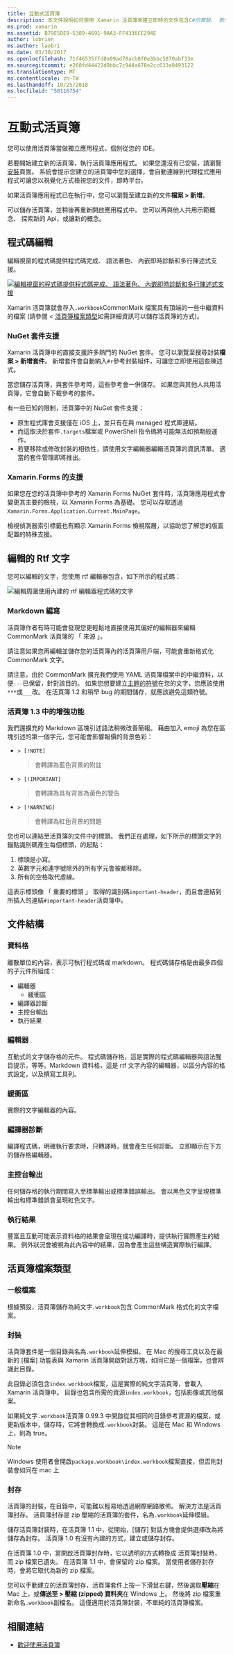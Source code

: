 ```yaml
---
title: 互動式活頁簿
description: 本文件說明如何使用 Xamarin 活頁簿來建立即時的文件包含C#的實驗、 教學、 訓練或瀏覽程式碼。
ms.prod: xamarin
ms.assetid: B79E5DE9-5389-4691-9AA3-FF4336CE294E
author: lobrien
ms.author: laobri
ms.date: 03/30/2017
ms.openlocfilehash: 71f46535ffd0a99ad78acb8f0e3bbc5870abf33e
ms.sourcegitcommit: e268fd44422d0bbc7c944a678e2cc633a0493122
ms.translationtype: MT
ms.contentlocale: zh-TW
ms.lasthandoff: 10/25/2018
ms.locfileid: "50116754"
---
```

# <a name="interactive-workbooks"></a>互動式活頁簿

您可以使用活頁簿當做獨立應用程式，個別從您的 IDE。

若要開始建立新的活頁簿，執行活頁簿應用程式。 如果您還沒有已安裝，請瀏覽[安裝](~/tools/workbooks/install.md#install)頁面。 系統會提示您建立的活頁簿中您的選擇，會自動連線到代理程式應用程式可讓您以視覺化方式檢視您的文件，即時平台。

如果活頁簿應用程式已在執行中，您可以瀏覽至建立新的文件**檔案 > 新增**。

可以儲存活頁簿，並稍後再重新開啟應用程式中。 您可以再與他人共用示範概念、 探索新的 Api，或讓新的概念。

## <a name="code-editing"></a>程式碼編輯

編輯視窗的程式碼提供程式碼完成、 語法著色、 內嵌即時診斷和多行陳述式支援。

[ ![](workbook-images/inspector-0.6.0-repl-small.png "編輯視窗的程式碼提供程式碼完成、 語法著色、 內嵌即時診斷和多行陳述式支援")](workbook-images/inspector-0.6.0-repl.png#lightbox)

Xamarin 活頁簿就會存入`.workbook`CommonMark 檔案具有頂端的一些中繼資料的檔案 (請參閱 <<c2> [ 活頁簿檔案類型](#workbooks-files-types)如需詳細資訊可以儲存活頁簿的方式)。

### <a name="nuget-package-support"></a>NuGet 套件支援

Xamarin 活頁簿中的直接支援許多熱門的 NuGet 套件。 您可以瀏覽至搜尋封裝**檔案 > 新增套件**。 新增套件會自動納入`#r`參考封裝組件，可讓您立即使用這些陳述式。

當您儲存活頁簿，與套件參考時，這些參考會一併儲存。 如果您與其他人共用活頁簿，它會自動下載參考的套件。

有一些已知的限制，活頁簿中的 NuGet 套件支援：

- 原生程式庫會支援僅在 iOS 上，並只有在與 managed 程式庫連結。
- 而這取決於套件`.targets`檔案或 PowerShell 指令碼將可能無法如預期般運作。
- 若要移除或修改封裝的相依性，請使用文字編輯器編輯活頁簿的資訊清單。 適當的套件管理即將推出。

### <a name="xamarinforms-support"></a>Xamarin.Forms 的支援

如果您在您的活頁簿中參考的 Xamarin.Forms NuGet 套件時，活頁簿應用程式會變更其主要的檢視，以 Xamarin.Forms 為基礎。 您可以存取透過`Xamarin.Forms.Application.Current.MainPage`。

檢視偵測器索引標籤也有顯示 Xamarin.Forms 檢視階層，以協助您了解您的版面配置的特殊支援。

## <a name="rich-text-editing"></a>編輯的 Rtf 文字

您可以編輯的文字，您使用 rtf 編輯器包含，如下所示的程式碼：

![](workbook-images/inspector-0.6.2-editing.gif "編輯周圍使用內建的 rtf 編輯器程式碼的文字")

### <a name="markdown-authoring"></a>Markdown 編寫

活頁簿作者有時可能會發現您更輕鬆地直接使用其偏好的編輯器來編輯 CommonMark 活頁簿的 「 來源 」。

請注意如果您再編輯並儲存您的活頁簿內的活頁簿用戶端，可能會重新格式化 CommonMark 文字。

請注意，由於 CommonMark 擴充我們使用 YAML 活頁簿檔案中的中繼資料，以便`---`已保留，針對該目的。 如果您想要建立[主題的符號](http://spec.commonmark.org/0.27/#thematic-break)在您的文字，您應該使用`***`或`___`改。 在活頁簿 1.2 和稍早 bug 的期間儲存，就應該避免這類符號。

### <a name="improvements-in-workbooks-13"></a>活頁簿 1.3 中的增強功能

我們還擴充的 Markdown 區塊引述語法稍微改善簡報。 藉由加入 emoji 為您在區塊引述的第一個字元，您可能會影響報價的背景色彩：

- `> [!NOTE]`
    > 會轉譯為藍色背景的附註
- `> [!IMPORTANT]`
    > 會轉譯為具有背景為黃色的警告
- `> [!WARNING]`
    > 會轉譯為紅色背景的問題

您也可以連結至活頁簿的文件中的標頭。 我們正在處理，如下所示的標頭文字的錨點識別碼產生每個標頭，的起點：

1. 標頭是小寫。
1. 英數字元和連字號除外的所有字元會被都移除。
1. 所有的空格取代虛線。

這表示標頭像 「 重要的標頭 」 取得的識別碼`important-header`，而且會連結到所插入的連結`#important-header`活頁簿中。

## <a name="document-structure"></a>文件結構

### <a name="cell"></a>資料格

離散單位的內容，表示可執行程式碼或 markdown。 程式碼儲存格是由最多四個的子元件所組成：

- 編輯器
  - 緩衝區
- 編譯器診斷
- 主控台輸出
- 執行結果

### <a name="editor"></a>編輯器

互動式的文字儲存格的元件。 程式碼儲存格，這是實際的程式碼編輯器與語法醒目提示，等等。Markdown 資料格，這是 rtf 文字內容的編輯器，以區分內容的格式設定，以及撰寫工具列。

### <a name="buffer"></a>緩衝區

實際的文字編輯器的內容。

### <a name="compiler-diagnostics"></a>編譯器診斷

編譯程式碼，明確執行要求時，只轉譯時，就會產生任何診斷。 立即顯示在下方的儲存格編輯器。

### <a name="console-output"></a>主控台輸出

任何儲存格的執行期間寫入至標準輸出或標準錯誤輸出。 會以黑色文字呈現標準輸出和標準錯誤會呈現紅色文字。

### <a name="execution-results"></a>執行結果

豐富且互動可能表示資料格的結果會呈現在成功編譯時，提供執行實際產生的結果。 例外狀況會被視為此內容中的結果，因為會產生這些構造實際執行編譯。

## <a name="workbooks-files-types"></a>活頁簿檔案類型

### <a name="plain-files"></a>一般檔案

根據預設，活頁簿儲存為純文字`.workbook`包含 CommonMark 格式化的文字檔案。

### <a name="packages"></a>封裝

活頁簿套件是一個目錄與名為`.workbook`延伸模組。
在 Mac 的搜尋工具以及在最新的 [檔案] 功能表與 Xamarin 活頁簿開啟對話方塊，如同它是一個檔案，也會辨識此目錄。

此目錄必須包含`index.workbook`檔案，這是實際的純文字活頁簿，會載入 Xamarin 活頁簿中。 目錄也包含所需的資源`index.workbook`，包括影像或其他檔案。

如果純文字`.workbook`活頁簿 0.99.3 中開啟從其相同的目錄參考資源的檔案，或更新版本中，儲存時，它將會轉換成`.workbook`封裝。 這是在 Mac 和 Windows 上，則為 true。

> [!NOTE]
> Windows 使用者會開啟`package.workbook\index.workbook`檔案直接，但否則封裝會如同在 mac 上

### <a name="archives"></a>封存

活頁簿的封裝，在目錄中，可能難以輕易地透過網際網路散佈。 解決方法是活頁簿封存。 活頁簿封存是 zip 壓縮的活頁簿的套件，名為`.workbook`延伸模組。

儲存活頁簿封裝時，在活頁簿 1.1 中，從開始，[儲存] 對話方塊會提供選擇改為將儲存為封存。 活頁簿 1.0 有沒有內建的方式，建立或儲存封存。

在活頁簿 1.0 中，當開啟活頁簿封存時，它以透明的方式轉換成 活頁簿封裝時，而 zip 檔案已遺失。 在活頁簿 1.1 中，會保留的 zip 檔案。 當使用者儲存封存時，會將它取代為新的 zip 檔案。

您可以手動建立的活頁簿封存，活頁簿套件上按一下滑鼠右鍵，然後選取**壓縮**在 Mac 上，或**傳送至 > 壓縮 (zipped) 資料夾**在 Windows 上。 然後將 zip 檔案重新命名`.workbook`副檔名。 這僅適用於活頁簿封裝，不單純的活頁簿檔案。

## <a name="related-links"></a>相關連結

- [歡迎使用活頁簿](https://developer.xamarin.com/workbooks/workbooks/getting-started/welcome.workbook)
